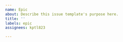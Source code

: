 ```yaml
---
name: Epic
about: Describe this issue template's purpose here.
title: ''
labels: epic
assignees: kptl823

---
```



